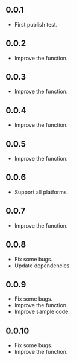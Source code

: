 ## 0.0.1
* First publish test.
## 0.0.2
* Improve the function.
## 0.0.3
* Improve the function.
## 0.0.4
* Improve the function.
## 0.0.5
* Improve the function.
## 0.0.6
* Support all platforms.
## 0.0.7
* Improve the function.
## 0.0.8
* Fix some bugs.
* Update dependencies.
## 0.0.9
* Fix some bugs.
* Improve the function.
* Improve sample code.
## 0.0.10
* Fix some bugs.
* Improve the function.